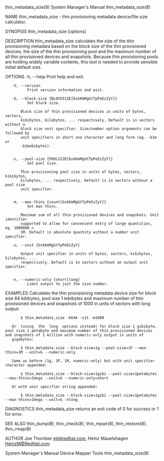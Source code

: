 thin_metadata_size(8)                                                                      System Manager's Manual                                                                      thin_metadata_size(8)



NAME
       thin_metadata_size - thin provisioning metadata device/file size calculator.

SYNOPSIS
       thin_metadata_size [options]

DESCRIPTION
       thin_metadata_size calculates the size of the thin provisioning metadata based on the block size of the thin provisioned devices, the size of the thin provisioning pool and the maximum number of all
       thin provisioned devices and snapshots. Because thin provisioning pools are holding widely variable contents, this tool is needed to provide sensible initial default size.

OPTIONS
       -h, --help
              Print help and exit.

       -V, --version
              Print version information and exit.

       -b, --block-size {BLOCKSIZE[bskKmMgGtTpPeEzZyY]}
              Set block size.

           Block size of thin provisioned devices in units of bytes, sectors,
           kibibytes, kilobytes, ... respectively. Default is in sectors without a
           block size unit specifier. Size/number option arguments can be followed by
           unit specifiers in short one character and long form (eg. -b1m or
           -b1mebibytes).


       -s, --pool-size {POOLSIZE[bskKmMgGtTpPeEzZyY]}
              Set pool size.

           Thin provisioning pool size in units of bytes, sectors, kibibytes,
           kilobytes, ... respectively. Default is in sectors without a pool size
           unit specifier.


       -m, --max-thins {count[bskKmMgGtTpPeEzZyY]}
              Set max thins.

           Maximum sum of all thin provisioned devices and snapshots. Unit identifier
           supported to allow for convenient entry of large quantities, eg. 1000000 =
           1M. Default is absolute quantity without a number unit specifier.

       -u, --unit {bskKmMgGtTpPeEzZyY}

           Output unit specifier in units of bytes, sectors, kibibytes, kilobytes, ...
           respectively. Default is in sectors without an output unit specifier.


       -n, --numeric-only {short|long}
              Limit output to just the size number.

EXAMPLES
       Calculates the thin provisioning metadata device size for block size 64 kibibytes, pool size 1 tebibytes and maximum number of thin provisioned devices and snapshots of 1000 in units of sectors with
       long output:

           $ thin_metadata_size -b64k -s1t -m1000

       Or  (using  the  long  options instead) for block size 1 gibibyte, pool size 1 petabyte and maximum number of thin provisioned devices and snapshots of 1 million with numeric-only output in units of
       gigabytes:

           $ thin_metadata_size --block-size=1g --pool-size=1P --max-thins=1M --unit=G --numeric-only

       Same as before (1g, 1P, 1M, numeric-only) but with unit specifier character appended:

           $ thin_metadata_size --block-size=1gibi --pool-size=1petabytes --max-thins=1mega --unit=G --numeric-only=short

       Or with unit specifier string appended:

           $ thin_metadata_size --block-size=1gibi --pool-size=1petabytes --max-thins=1mega --unit=G -nlong


DIAGNOSTICS
       thin_metadata_size returns an exit code of 0 for success or 1 for error.

SEE ALSO
       thin_dump(8), thin_check(8), thin_repair(8), thin_restore(8), thin_rmap(8)

AUTHOR
       Joe Thornber <ejt@redhat.com>, Heinz Mauelshagen <HeinzM@RedHat.com>



System Manager's Manual                                                                      Device Mapper Tools                                                                        thin_metadata_size(8)
